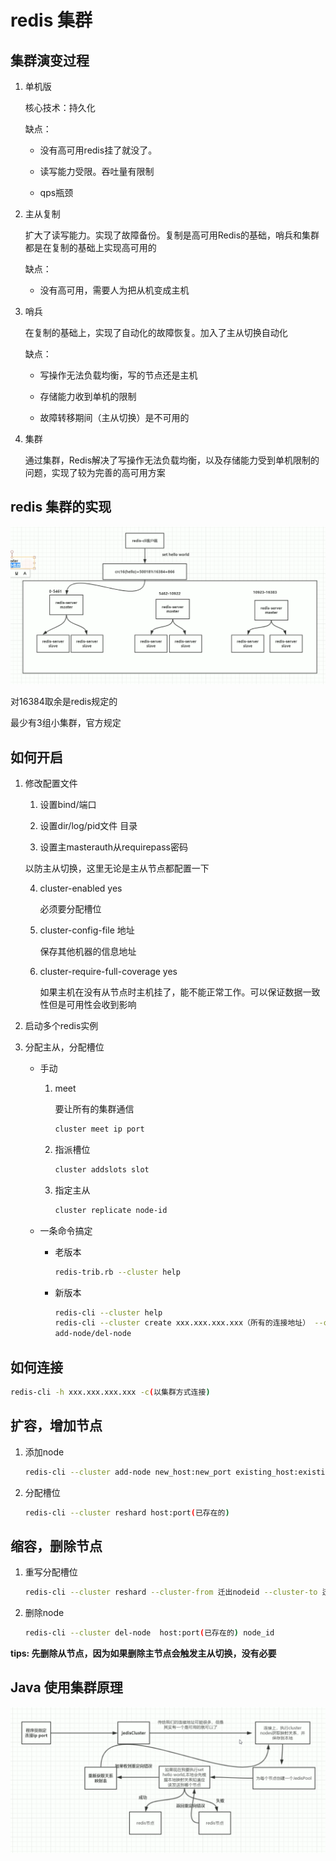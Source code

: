 # redis 集群

## 集群演变过程

1. 单机版

    核心技术：持久化

    缺点：

    - 没有高可用redis挂了就没了。
    
    - 读写能力受限。吞吐量有限制

    - qps瓶颈

2. 主从复制

    扩大了读写能力。实现了故障备份。复制是高可用Redis的基础，哨兵和集群都是在复制的基础上实现高可用的

    缺点：
    
    - 没有高可用，需要人为把从机变成主机

3. 哨兵

    在复制的基础上，实现了自动化的故障恢复。加入了主从切换自动化

    缺点：

    - 写操作无法负载均衡，写的节点还是主机

    - 存储能力收到单机的限制

    - 故障转移期间（主从切换）是不可用的

4. 集群

    通过集群，Redis解决了写操作无法负载均衡，以及存储能力受到单机限制的问题，实现了较为完善的高可用方案

## redis 集群的实现
 
![redis_cluster](assets/redis_cluster.png )

对16384取余是redis规定的

最少有3组小集群，官方规定

## 如何开启

1. 修改配置文件

    1. 设置bind/端口

    2. 设置dir/log/pid文件 目录

    3. 设置主masterauth从requirepass密码

    以防主从切换，这里无论是主从节点都配置一下

    4. cluster-enabled yes

        必须要分配槽位

    5. cluster-config-file 地址

        保存其他机器的信息地址

    6. cluster-require-full-coverage yes

        如果主机在没有从节点时主机挂了，能不能正常工作。可以保证数据一致性但是可用性会收到影响

2.  启动多个redis实例

3. 分配主从，分配槽位

    - 手动

        1. meet
        
            要让所有的集群通信

            ```bash
            cluster meet ip port
            ```

        2. 指派槽位

            ```bash
            cluster addslots slot
            ```
        
        3. 指定主从

            ```bash
            cluster replicate node-id
            ```

    - 一条命令搞定

        - 老版本

            ```bash
            redis-trib.rb --cluster help
            ```

        - 新版本

            ```bash
            redis-cli --cluster help
            redis-cli --cluster create xxx.xxx.xxx.xxx（所有的连接地址） --cluster-replicas 2（主从的比例，1:2前面的是主机，后面的是从机；默认平均分配槽位）
            add-node/del-node
            ```

## 如何连接

```bash
redis-cli -h xxx.xxx.xxx.xxx -c(以集群方式连接)
```

## 扩容，增加节点

1. 添加node

    ```bash
    redis-cli --cluster add-node new_host:new_port existing_host:existing_port --cluster-slave(以从节点方式加入) --cluster-master-id(主节点nodeid)
    ```

2. 分配槽位

    ```bash
    redis-cli --cluster reshard host:port(已存在的)
    ```

## 缩容，删除节点

1. 重写分配槽位

    ```bash
    redis-cli --cluster reshard --cluster-from 迁出nodeid --cluster-to 迁入nodeid --cluster-slots 迁移的数量
    ```

2. 删除node
    
    ```bash
    redis-cli --cluster del-node  host:port(已存在的) node_id
    ```

**tips: 先删除从节点，因为如果删除主节点会触发主从切换，没有必要**

## Java 使用集群原理

![redis_cluster_java](assets/redis_cluster_java.png)